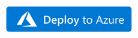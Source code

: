 [![Deploy To Azure](https://raw.githubusercontent.com/Azure/azure-quickstart-templates/master/1-CONTRIBUTION-GUIDE/images/deploytoazure.svg?sanitize=true)](https://portal.azure.com/#create/Microsoft.Template/uri/https%3A%2F%2Fraw.githubusercontent.com%2Fncrtc%2Fdemo-az-apim-storage%2Fmaster%2Finfra%2Farm%2Fdemo.json)